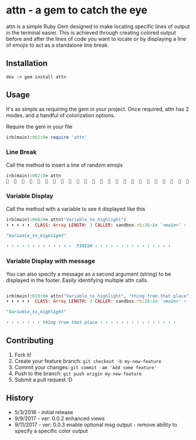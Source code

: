 # attn - a gem to catch the eye
attn is a simple Ruby Gem designed to make locating specific lines of output in the terminal easier. This is achieved through creating colored output before and after the lines of code you want to locate or by displaying a line of emojis to act as a standalone line break.

## Installation
```
dev :> gem install attn
```

## Usage
It's as simple as requiring the gem in your project. Once required, attn has 2 modes, and a handful of colorization options.

Require the gem in your file
```ruby
irb(main):002:0> require 'attn'
```

### Line Break

Call the method to insert a line of random emojis
```ruby
irb(main):002:0> attn
🌟  🌟  🌟  🌟  🌟  🌟  🌟  🌟  🌟  🌟  🌟  🌟  🌟  🌟  🌟  🌟  🌟  🌟  🌟  🌟  🌟  🌟  🌟  🌟  🌟  🌟  🌟  🌟  🌟  🌟  🌟  🌟  🌟  🌟  🌟  🌟  🌟  🌟  🌟  🌟
```

### Variable Display

Call the method with a variable to see it displayed like this
```ruby
irb(main):008:0> attn("Variable_to_highlight")
⬇ ⬇ ⬇ ⬇ ⬇  CLASS: Array LENGTH: 3 CALLER: sandbox.rb:26:in `<main>' ⬇ ⬇ ⬇ ⬇ ⬇

"Variable_to_highlight"

⬆ ⬆ ⬆ ⬆ ⬆ ⬆ ⬆ ⬆ ⬆ ⬆ ⬆ ⬆ ⬆  FINISH ⬆ ⬆ ⬆ ⬆ ⬆ ⬆ ⬆ ⬆ ⬆ ⬆ ⬆ ⬆ ⬆ ⬆ ⬆
```

### Variable Display with message

You can also specify a message as a second argument (string) to be displayed in the footer. Easily identifying multiple attn calls.

```ruby

irb(main):010:0> attn("Variable_to_highlight", "thing from that place")
⬇ ⬇ ⬇ ⬇ ⬇  CLASS: Array LENGTH: 3 CALLER: sandbox.rb:26:in `<main>' ⬇ ⬇ ⬇ ⬇ ⬇

"Variable_to_highlight"

⬆ ⬆ ⬆ ⬆ ⬆ ⬆ ⬆ thing from that place ⬆ ⬆ ⬆ ⬆ ⬆ ⬆ ⬆ ⬆ ⬆ ⬆ ⬆ ⬆ ⬆ ⬆ ⬆
```

## Contributing
1. Fork it!
2. Create your feature branch: `git checkout -b my-new-feature`
3. Commit your changes: `git commit -am 'Add some feature'`
4. Push to the branch: `git push origin my-new-feature`
5. Submit a pull request :D

## History

* 5/3/2016 - initial release
* 9/9/2017 - ver: 0.0.2 enhanced views
* 9/11/2017 - ver: 0.0.3 enable optional msg output - remove ability to specify a specific color output
